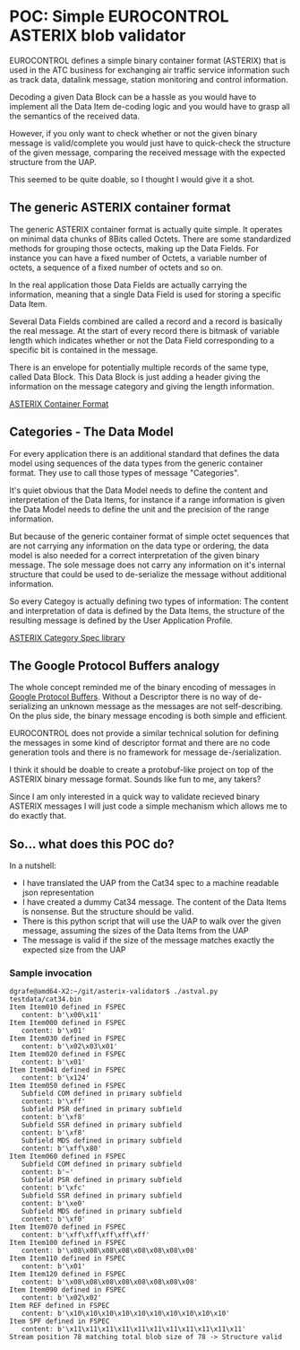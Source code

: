 # POC: Simple EUROCONTROL ASTERIX blob validator

EUROCONTROL defines a simple binary container format (ASTERIX) that is used in the ATC business for exchanging air traffic service information
such as track data, datalink message, station monitoring and control information.

Decoding a given Data Block can be a hassle as you would have to implement all the Data Item de-coding logic and you would have to
grasp all the semantics of the received data.

However, if you only want to check whether or not the given binary message is valid/complete you would just have to quick-check the
structure of the given message, comparing the received message with the expected structure from the UAP.

This seemed to be quite doable, so I thought I would give it a shot.


## The generic ASTERIX container format

The generic ASTERIX container format is actually quite simple. It operates on minimal data chunks of 8Bits called Octets. There are
some standardized methods for grouping those octects, making up the Data Fields. For instance you can have a fixed number of Octets, a variable number of octets, a sequence of a fixed number of octets and so on.

In the real application those Data Fields are actually carrying the information, meaning that a single Data Field is used for storing a specific
Data Item.

Several Data Fields combined are called a record and a record is basically the real message. At the start of every record there is bitmask of
variable length which indicates whether or not the Data Field corresponding to a specific bit is contained in the message.

There is an envelope for potentially multiple records of the same type, called Data Block. This Data Block is just adding a header
giving the information on the message category and giving the length information.

[ASTERIX Container Format](https://www.eurocontrol.int/sites/default/files/field_tabs/content/documents/single-sky/specifications/20120401-asterix-spec-v2.0.pdf)


## Categories - The Data Model

For every application there is an additional standard that defines the data model using sequences of the data types from the generic
container format. They use to call those types of message "Categories".

It's quiet obvious that the Data Model needs to define the content and interpretation of the Data Items, for instance if a range information
is given the Data Model needs to define the unit and the precision of the range information.

But because of the generic container format of simple octet sequences that are not carrying any information on the data type or ordering, the
data model is also needed for a correct interpretation of the given binary message. The sole message does not carry any information
on it's internal structure that could be used to de-serialize the message without additional information.

So every Categoy is actually defining two types of information: The content and interpretation of data is defined by the Data Items,
the structure of the resulting message is defined by the User Application Profile.

[ASTERIX Category Spec library](https://www.eurocontrol.int/asterix-specifications-library?title=)


## The Google Protocol Buffers analogy

The whole concept reminded me of the binary encoding of messages in [Google Protocol Buffers](https://developers.google.com/protocol-buffers/docs/encoding). Without a Descriptor there is no way of de-serializing an unknown message as the messages are not self-describing. On the plus side, the binary message encoding is both simple and efficient.

EUROCONTROL does not provide a similar technical solution for defining the messages in some kind of descriptor format and there are no code generation tools and there is no framework for message de-/serialization.

I think it should be doable to create a protobuf-like project on top of the ASTERIX binary message format. Sounds like fun to me, any takers?

Since I am only interested in a quick way to validate recieved binary ASTERIX messages I will just code a simple mechanism which allows me to do exactly that.


## So... what does this POC do?

In a nutshell:
- I have translated the UAP from the Cat34 spec to a machine readable json representation
- I have created a dummy Cat34 message. The content of the Data Items is nonsense. But the structure should be valid.
- There is this python script that will use the UAP to walk over the given message, assuming the sizes of the Data Items from the UAP
- The message is valid if the size of the message matches exactly the expected size from the UAP


### Sample invocation

```
dgrafe@amd64-X2:~/git/asterix-validator$ ./astval.py testdata/cat34.bin 
Item Item010 defined in FSPEC
   content: b'\x00\x11'
Item Item000 defined in FSPEC
   content: b'\x01'
Item Item030 defined in FSPEC
   content: b'\x02\x03\x01'
Item Item020 defined in FSPEC
   content: b'\x01'
Item Item041 defined in FSPEC
   content: b'\x124'
Item Item050 defined in FSPEC
   Subfield COM defined in primary subfield
   content: b'\xff'
   Subfield PSR defined in primary subfield
   content: b'\xf8'
   Subfield SSR defined in primary subfield
   content: b'\xf8'
   Subfield MDS defined in primary subfield
   content: b'\xff\x80'
Item Item060 defined in FSPEC
   Subfield COM defined in primary subfield
   content: b'~'
   Subfield PSR defined in primary subfield
   content: b'\xfc'
   Subfield SSR defined in primary subfield
   content: b'\xe0'
   Subfield MDS defined in primary subfield
   content: b'\xf0'
Item Item070 defined in FSPEC
   content: b'\xff\xff\xff\xff\xff'
Item Item100 defined in FSPEC
   content: b'\x08\x08\x08\x08\x08\x08\x08\x08'
Item Item110 defined in FSPEC
   content: b'\x01'
Item Item120 defined in FSPEC
   content: b'\x08\x08\x08\x08\x08\x08\x08\x08'
Item Item090 defined in FSPEC
   content: b'\x02\x02'
Item REF defined in FSPEC
   content: b'\x10\x10\x10\x10\x10\x10\x10\x10\x10\x10'
Item SPF defined in FSPEC
   content: b'\x11\x11\x11\x11\x11\x11\x11\x11\x11\x11\x11'
Stream position 78 matching total blob size of 78 -> Structure valid
```
